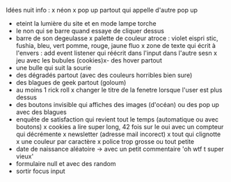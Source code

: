 Idées nuit info : 
x néon
x pop up partout qui appelle d'autre pop up
- eteint la lumière du site et en mode lampe torche 
- le non qui se barre quand essaye de cliquer dessus 
- barre de son degeulasse 
x palette de couleur atroce : violet eispri stic, fushia, bleu, vert pomme, rouge, jaune fluo 
x zone de texte qui écrit à l'envers : add event listener qui réécrit dans l'input dans l'autre sesn 
x jeu avec les bubules (cookies)x- des hover partout 
- une bulle qui suit la sourie 
- des dégradés partout (avec des couleurs horribles bien sure)
- des blagues de geek partout (goloum)
- au moins 1 rick roll 
x changer le titre de la fenetre lorsque l'user est plus dessus 
- des boutons invisible qui affiches des images (d'océan) ou des pop up avec des blagues 
- enquête de satisfaction qui revient tout le temps (automatique ou avec boutons)
x cookies a lire super long, 42 fois sur le oui avec un compteur qui décrémente 
x newsletter (adresse mail incorect)
x tout qui clignotte 
x une couleur par caractère 
x police trop grosse ou tout petite 
- date de naissance aléatoire -> avec un petit commentaire 'oh wtf t super vieux'
- formulaire null et avec des random 
- sortir focus input 